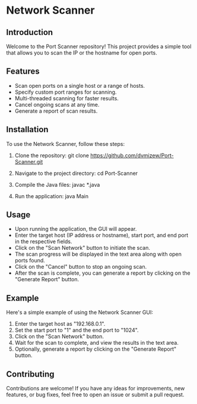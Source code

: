 # Network Scanner

## Introduction
Welcome to the Port Scanner repository! This project provides a simple tool that allows you to scan the IP or the hostname for open ports.

## Features
- Scan open ports on a single host or a range of hosts.
- Specify custom port ranges for scanning.
- Multi-threaded scanning for faster results.
- Cancel ongoing scans at any time.
- Generate a report of scan results.

## Installation
To use the Network Scanner, follow these steps:
1. Clone the repository:
    git clone https://github.com/dvmizew/Port-Scanner.git

2. Navigate to the project directory:
   cd Port-Scanner

3. Compile the Java files:
   javac *.java

4. Run the application:
   java Main

## Usage
- Upon running the application, the GUI will appear.
- Enter the target host (IP address or hostname), start port, and end port in the respective fields.
- Click on the "Scan Network" button to initiate the scan.
- The scan progress will be displayed in the text area along with open ports found.
- Click on the "Cancel" button to stop an ongoing scan.
- After the scan is complete, you can generate a report by clicking on the "Generate Report" button.

## Example
Here's a simple example of using the Network Scanner GUI:

1. Enter the target host as "192.168.0.1".
2. Set the start port to "1" and the end port to "1024".
3. Click on the "Scan Network" button.
4. Wait for the scan to complete, and view the results in the text area.
5. Optionally, generate a report by clicking on the "Generate Report" button.

## Contributing
Contributions are welcome! If you have any ideas for improvements, new features, or bug fixes, feel free to open an issue or submit a pull request.
